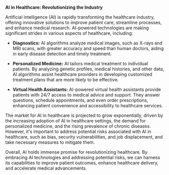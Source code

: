 **AI in Healthcare: Revolutionizing the Industry**

Artificial intelligence (AI) is rapidly transforming the healthcare industry, offering innovative solutions to improve patient care, streamline processes, and enhance medical research. AI-powered technologies are making significant strides in various aspects of healthcare, including:

* **Diagnostics:** AI algorithms analyze medical images, such as X-rays and MRI scans, with greater accuracy and speed than human doctors, aiding in early disease detection and timely treatment.

* **Personalized Medicine:** AI tailors medical treatment to individual patients. By analyzing genetic profiles, medical histories, and other data, AI algorithms assist healthcare providers in developing customized treatment plans that are more likely to be effective.

* **Virtual Health Assistants:** AI-powered virtual health assistants provide patients with 24/7 access to medical advice and support. They answer questions, schedule appointments, and even order prescriptions, enhancing patient convenience and accessibility to healthcare services.

The market for AI in healthcare is projected to grow exponentially, driven by the increasing adoption of AI in healthcare settings, the demand for personalized medicine, and the rising prevalence of chronic diseases. However, it's important to address potential risks associated with AI in healthcare, such as bias, security vulnerabilities, and job displacement, and take necessary measures to mitigate them.

Overall, AI holds immense promise for revolutionizing healthcare. By embracing AI technologies and addressing potential risks, we can harness its capabilities to improve patient outcomes, enhance healthcare delivery, and accelerate medical advancements.